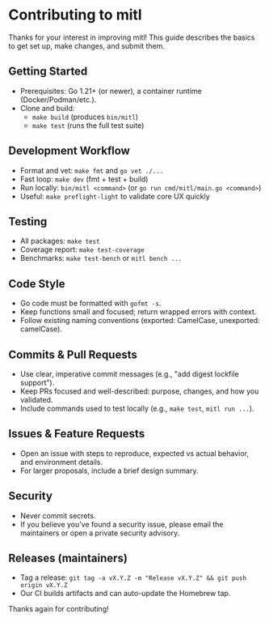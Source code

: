 # Contributing to mitl

Thanks for your interest in improving mitl! This guide describes the basics to get set up, make changes, and submit them.

## Getting Started
- Prerequisites: Go 1.21+ (or newer), a container runtime (Docker/Podman/etc.).
- Clone and build:
  - `make build` (produces `bin/mitl`)
  - `make test` (runs the full test suite)

## Development Workflow
- Format and vet: `make fmt` and `go vet ./...`
- Fast loop: `make dev` (fmt + test + build)
- Run locally: `bin/mitl <command>` (or `go run cmd/mitl/main.go <command>`)
- Useful: `make preflight-light` to validate core UX quickly

## Testing
- All packages: `make test`
- Coverage report: `make test-coverage`
- Benchmarks: `make test-bench` or `mitl bench ...`

## Code Style
- Go code must be formatted with `gofmt -s`.
- Keep functions small and focused; return wrapped errors with context.
- Follow existing naming conventions (exported: CamelCase, unexported: camelCase).

## Commits & Pull Requests
- Use clear, imperative commit messages (e.g., "add digest lockfile support").
- Keep PRs focused and well-described: purpose, changes, and how you validated.
- Include commands used to test locally (e.g., `make test`, `mitl run ...`).

## Issues & Feature Requests
- Open an issue with steps to reproduce, expected vs actual behavior, and environment details.
- For larger proposals, include a brief design summary.

## Security
- Never commit secrets.
- If you believe you’ve found a security issue, please email the maintainers or open a private security advisory.

## Releases (maintainers)
- Tag a release: `git tag -a vX.Y.Z -m "Release vX.Y.Z" && git push origin vX.Y.Z`
- Our CI builds artifacts and can auto-update the Homebrew tap.

Thanks again for contributing!

